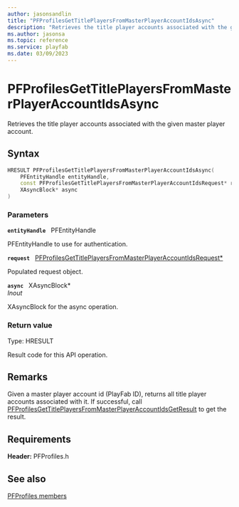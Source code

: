 ```yaml
---
author: jasonsandlin
title: "PFProfilesGetTitlePlayersFromMasterPlayerAccountIdsAsync"
description: "Retrieves the title player accounts associated with the given master player account."
ms.author: jasonsa
ms.topic: reference
ms.service: playfab
ms.date: 03/09/2023
---
```


# PFProfilesGetTitlePlayersFromMasterPlayerAccountIdsAsync  

Retrieves the title player accounts associated with the given master player account.  

## Syntax  
  
```cpp
HRESULT PFProfilesGetTitlePlayersFromMasterPlayerAccountIdsAsync(  
    PFEntityHandle entityHandle,  
    const PFProfilesGetTitlePlayersFromMasterPlayerAccountIdsRequest* request,  
    XAsyncBlock* async  
)  
```  
  
### Parameters  
  
**`entityHandle`** &nbsp; PFEntityHandle  
  
PFEntityHandle to use for authentication.  
  
**`request`** &nbsp; [PFProfilesGetTitlePlayersFromMasterPlayerAccountIdsRequest*](../../pfprofilestypes/structs/pfprofilesgettitleplayersfrommasterplayeraccountidsrequest.md)  
  
Populated request object.  
  
**`async`** &nbsp; XAsyncBlock*  
*_Inout_*  
  
XAsyncBlock for the async operation.  
  
  
### Return value
Type: HRESULT
  
Result code for this API operation.
  
## Remarks  
  
Given a master player account id (PlayFab ID), returns all title player accounts associated with it. If successful, call [PFProfilesGetTitlePlayersFromMasterPlayerAccountIdsGetResult](pfprofilesgettitleplayersfrommasterplayeraccountidsgetresult.md) to get the result.
  
## Requirements  
  
**Header:** PFProfiles.h
  
## See also  
[PFProfiles members](../pfprofiles_members.md)  

  
  
